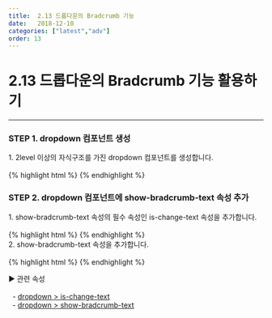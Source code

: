 ```yaml
---
title:  2.13 드롭다운의 Bradcrumb 기능
date:   2018-12-10
categories: ["latest","adv"]
order: 13
---
```


2.13 드롭다운의 Bradcrumb 기능 활용하기
===

---

### STEP 1. dropdown 컴포넌트 생성
<div>1. 2level 이상의 자식구조를 가진 dropdown 컴포넌트를 생성합니다.</div>
<br>
{% highlight html %}
<sbux-dropdown id="sbIdx1_1" name="sbTagNm1_1" uitype="normal" text="SBUx normal dropdown">
    <menu-item text="input">
        <menu-item text="text">
            <menu-item text="init"></menu-item>    
        </menu-item>
        <menu-item text="password"></menu-item>
    </menu-item>
    <menu-item text="picker"></menu-item>
    <menu-item text="radio"></menu-item>
    <menu-item text="select"></menu-item>
</sbux-dropdown>
{% endhighlight %}

### STEP 2. dropdown 컴포넌트에 show-bradcrumb-text 속성 추가
<div>1. show-bradcrumb-text 속성의 필수 속성인 is-change-text 속성을 추가합니다.</div>
<br>
{% highlight html %}
<sbux-dropdown id="sbIdx1_1" name="sbTagNm1_1" uitype="normal" text="SBUx normal dropdown" is-change-text="true">
    <menu-item text="input">
        <menu-item text="text">
            <menu-item text="init"></menu-item>    
        </menu-item>
        <menu-item text="password"></menu-item>
    </menu-item>
    <menu-item text="picker"></menu-item>
    <menu-item text="radio"></menu-item>
    <menu-item text="select"></menu-item>
</sbux-dropdown>
{% endhighlight %}

<div>2. show-bradcrumb-text 속성을 추가합니다.</div>
<br>
{% highlight html %}
<sbux-dropdown id="sbIdx1_1" name="sbTagNm1_1" uitype="normal" text="SBUx normal dropdown" is-change-text="true" show-bradcrumb-text="true">
    <menu-item text="input">
        <menu-item text="text">
            <menu-item text="init"></menu-item>    
        </menu-item>
        <menu-item text="password"></menu-item>
    </menu-item>
    <menu-item text="picker"></menu-item>
    <menu-item text="radio"></menu-item>
    <menu-item text="select"></menu-item>
</sbux-dropdown>
{% endhighlight %}

<sbux-tabs id="explainTab" name="explainTab" uitype="normal" title-target-id-array="exTab1" 
           title-text-array="설명">
</sbux-tabs>
<div class="tab-content">
    <div id="exTab1">
        ▶ 관련 속성<br><br>
        &nbsp;&nbsp;- <a href="https://softbowllab.github.io/sbux/attribute/latest/dropdown.ischangetext#dropdown" target="_blank">dropdown > is-change-text</a><br>
        &nbsp;&nbsp;- <a href="https://softbowllab.github.io/sbux/attribute/latest/dropdown.showbradcrumbtext#dropdown" target="_blank">dropdown > show-bradcrumb-text</a><br>
    </div>
</div>